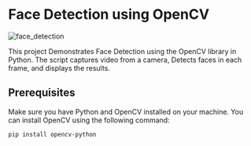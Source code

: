 # Face Detection using OpenCV

![face_detection](https://github.com/SuchindraKumar/Face_Detection/assets/117302945/425a9947-9a59-426b-ab19-2973ea53c777)






This project Demonstrates Face Detection using the OpenCV library in Python. The script captures video from a camera, Detects faces in each frame, and displays the results.

## Prerequisites

Make sure you have Python and OpenCV installed on your machine. You can install OpenCV using the following command:


```
pip install opencv-python
```
